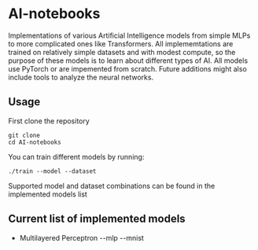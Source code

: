 # AI-notebooks

Implementations of various Artificial Intelligence models from simple MLPs to more complicated ones like Transformers. All implememtations
are trained on relatively simple datasets and with modest compute, so the purpose of these models is to learn about different types of AI.
All models use PyTorch or are impemented from scratch. Future additions might also include tools to analyze the neural networks.


## Usage
First clone the repository
```
git clone
cd AI-notebooks
```
You can train different models by running:
```
./train --model --dataset
```
Supported model and dataset combinations can be found in the implemented models list


## Current list of implemented models
- Multilayered Perceptron --mlp --mnist
